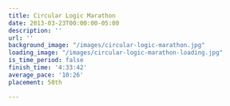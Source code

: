 ```yaml
---
title: Circular Logic Marathon
date: 2013-03-23T00:00:00-05:00
description: ''
url: ''
background_image: "/images/circular-logic-marathon.jpg"
loading_image: "/images/circular-logic-marathon-loading.jpg"
is_time_period: false
finish_time: '4:33:42'
average_pace: '10:26'
placement: 50th

---
```

